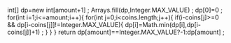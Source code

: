 int[] dp=new int[amount+1] ;
Arrays.fill(dp,Integer.MAX_VALUE) ;
dp[0]=0 ;
for(int i=1;i<=amount;i++){
for(int j=0;i<coins.length;j++){
if(i-coins[j]>=0 && dp[i-coins[j]]!=Integer.MAX_VALUE){
dp[i]=Math.min(dp[i],dp[i-coins[j]]+1) ;
}
}
}
return dp[amount]==Integer.MAX_VALUE?-1:dp[amount] ;